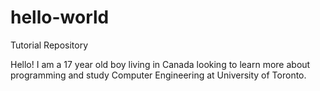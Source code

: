 # hello-world
Tutorial Repository

Hello!
I am a 17 year old boy living in Canada looking to learn more about programming and study Computer Engineering at University of Toronto.
